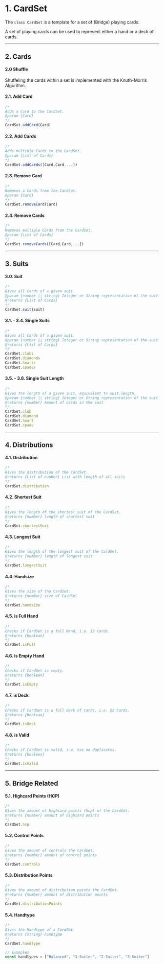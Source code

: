 # 1. CardSet
The `class CardSet` is a template for a set of (Bridge) playing cards.

A set of playing cards can be used to represent either a hand or a deck of cards.

---

## 2. Cards

#### 2.0 Shuffle
Shuffeling the cards within a set is implemented with the Knuth-Morris Algorithm.

#### 2.1. Add Card
```javascript
/*
Adds a Card to the CardSet.
@param {Card}
*/
CardSet.addCard(Card)
```

#### 2.2. Add Cards
```javascript
/*
Adds multiple Cards to the CardSet.
@param {List of Cards}
*/
CardSet.addCards([Card,Card,...])
```

#### 2.3. Remove Card
```javascript
/*
Removes a Cards from the CardSet.
@param {Card}
*/
CardSet.removeCard(Card)
```

#### 2.4. Remove Cards
```javascript
/*
Removes multiple Cards from the CardSet.
@param {List of Cards}
*/
CardSet.removeCards([Card,Card,...])
```

---

## 3. Suits

#### 3.0. Suit
```javascript
/*
Gives all Cards of a given suit.
@param {number || string} Integer or String representation of the suit
@returns {List of Cards}
*/
CardSet.suit(suit)
```

#### 3.1. - 3.4. Single Suits
```javascript
/*
Gives all Cards of a given suit.
@param {number || string} Integer or String representation of the suit
@returns {List of Cards}
*/
CardSet.clubs
CardSet.diamonds
CardSet.hearts
CardSet.spades
```

#### 3.5. - 3.8. Single Suit Length
```javascript
/*
Gives the length of a given suit, equivalent to suit.length.
@param {number || string} Integer or String representation of the suit
@returns {number} Amount of cards in the suit
*/
CardSet.club
CardSet.diamond
CardSet.heart
CardSet.spade
```

---

## 4. Distributions

#### 4.1. Distribution
```javascript
/*
Gives the distribution of the CardSet.
@returns {List of number} List with length of all suits
*/
CardSet.distribution
```

#### 4.2. Shortest Suit
```javascript
/*
Gives the length of the shortest suit of the CardSet.
@returns {number} length of shortest suit
*/
CardSet.shortestSuit
```

#### 4.3. Longest Suit
```javascript
/*
Gives the length of the longest suit of the CardSet.
@returns {number} length of longest suit
*/
CardSet.longestSuit
```

#### 4.4. Handsize
```javascript
/*
Gives the size of the CardSet.
@returns {number} size of CardSet
*/
CardSet.handsize
```

#### 4.5. is Full Hand
```javascript
/*
Checks if CardSet is a full Hand, i.e. 13 Cards.
@returns {boolean}
*/
CardSet.isFull
```

#### 4.6. is Empty Hand
```javascript
/*
Checks if CardSet is empty.
@returns {boolean}
*/
CardSet.isEmpty
```

#### 4.7. is Deck
```javascript
/*
Checks if CardSet is a full deck of Cards, i.e. 52 Cards.
@returns {boolean}
*/
CardSet.isDeck
```

#### 4.8. is Valid
```javascript
/*
Checks if CardSet is valid, i.e. has no duplicates.
@returns {boolean}
*/
CardSet.isValid
```

---

## 5. Bridge Related

#### 5.1. Highcard Points (HCP)
```javascript
/*
Gives the amount of highcard points (hcp) of the CardSet.
@returns {number} amount of highcard points
*/
CardSet.hcp
```

#### 5.2. Control Points
```javascript
/*
Gives the amount of controls the CardSet.
@returns {number} amount of control points
*/
CardSet.controls
```

#### 5.3. Distribution Points
```javascript
/*
Gives the amount of distribution points the CardSet.
@returns {number} amount of distribution points
*/
CardSet.distributionPoints
```

#### 5.4. Handtype
```javascript
/*
Gives the Handtype of a CardSet.
@returns {string} handtype
*/
CardSet.handtype

// Examples
const handtypes = ["Balanced", "1-Suiter", "2-Suiter", "3-Suiter"]
```